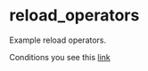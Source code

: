# reload_operators
Example reload operators.

Conditions you see this [link](https://github.com/netology-code/cppm-homeworks/tree/main/09/01)
